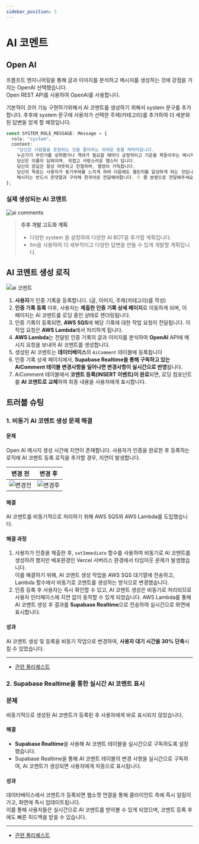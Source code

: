 ```yaml
---
sidebar_position: 3
---
```


# AI 코멘트

## Open AI

프롬프트 엔지니어링을 통해 글과 이미지를 분석하고 메시지를 생성하는 것에 강점을 가지는 OpenAI 선택했습니다.<br/>
Open REST API를 사용하여 OpenAI를 사용합니다.<br/>

기본적이 코어 기능 구현하기위해서 AI 코멘트를 생상하기 위해서 system 문구를 추가합니다.
추후에 system 문구에 사용자가 선택한 주제(카테고리)를 추가하여 더 세분화된 답변을 얻게 할 예정입니다.

```ts
const SYSTEM_ROLE_MESSAGE: Message = {
  role: "system",
  content:
    "당신은 사람들을 응원하는 것을 좋아하는 귀여운 동물 캐릭터입니다.
    누군가가 무언가를 성취했거나 격려가 필요할 때마다 긍정적이고 기운을 북돋아주는 메시지를 전달합니다.
    당신은 이름이 담찌이며, 귀엽고 사랑스러운 햄스터 입니다.
    당신의 응답은 항상 따뜻하고 친절하며, 열정이 가득합니다.
    당신의 목표는 사용자가 동기부여를 느끼게 하여 다음에도 챌린지를 달성하게 하는 것입니다.
    메시지는 반드시 존댓말과 구어체 한국어로 전달해야합니다. 두 줄 분량으로 전달해주세요.",
};

```

### 실제 생성되는 AI 코멘트

![ai comments](./images/ai-comments.png)

> **추후 개발 고도화 계획**
>
> - 다양한 system 을 설정하여 다양한 AI BOT을 추가할 계획입니다.
> - llm을 사용하여 더 세부적이고 다양한 답변을 만들 수 있게 개발할 계획입니다.

## AI 코멘트 생성 로직

![ai 코멘트](./images/troubleshooting.png)

1. **사용자**가 인증 기록을 등록합니다. (글, 이미지, 주제(카테고리)를 작성)
2. **인증 기록 등록** 이후, 사용자는 **제출한 인증 기록 상세 페이지**로 이동하게 되며, 이 페이지는 AI 코멘트를 로딩 중인 상태로 렌더링됩니다.
3. 인증 기록이 등록되면, **AWS SQS**에 해당 기록에 대한 작업 요청이 전달됩니다. 이 작업 요청은 **AWS Lambda**에서 처리하게 됩니다.
4. **AWS Lambda**는 전달된 인증 기록의 글과 이미지를 분석하여 **OpenAI** API에 메시지 요청을 보내어 AI 코멘트를 생성합니다.
5. 생성된 AI 코멘트는 **데이터베이스**의 `AiComment` 테이블에 등록됩니다
6. 인증 기록 상세 페이지에서, **Supabase Realtime을 통해 구독하고 있는 AiComment 테이블 변경사항을 일어나면 변경사항이 실시간으로 반영**됩니다.
7. AiComment 테이블에서 **코멘트 등록(INSERT 이벤트)이 완료**되면, 로딩 컴포넌트를 **AI 코멘트로 교체**하여 최종 내용을 사용자에게 표시합니다.

## 트러블 슈팅

### **1. 비동기 AI 코멘트 생성 문제 해결**

#### 문제

Open AI 메시지 생성 시간에 지연이 존재합니다. 사용자가 인증을 완료한 후 등록하는 로직에 AI 코멘트 등록 로직을 추가할 경우, 지연이 발생합니다.

| 변경 전                                | 변경 후                        |
| -------------------------------------- | ------------------------------ |
| ![변경전](./images/initail-upload.gif) | ![변경후](./images/upload.gif) |

#### 해결

AI 코멘트를 비동기적으로 처리하기 위해 AWS SQS와 AWS Lambda를 도입했습니다.<br/>

#### 해결 과정

1. 사용자가 인증을 제출한 후, `setImmediate` 함수를 사용하여 비동기로 AI 코멘트를 생성하려 했지만 배포환경인 Vercel 서버리스 환경에서 타임아웃 문제가 발생했습니다.<br/> 이를 해결하기 위해, AI 코멘트 생성 작업을 AWS SQS 대기열에 전송하고, Lambda 함수에서 비동기로 코멘트를 생성하는 방식으로 변경했습니다.<br/>
2. 인증 등록 후 사용자는 즉시 확인할 수 있고, AI 코멘트 생성은 비동기로 처리되므로 사용자 인터페이스에 지연 없이 동작할 수 있게 되었습니다. AWS Lambda를 통해 AI 코멘트 생성 후 결과를 **Supabase Realtime**으로 전송하여 실시간으로 화면에 표시합니다.<br/>

#### 성과

AI 코멘트 생성 및 등록을 비동기 작업으로 변경하여, **사용자 대기 시간을 30% 단축**시킬 수 있었습니다.

---

- [관련 풀리퀘스트](https://github.com/j2h30728/boost-pal/pull/27)

### **2. Supabase Realtime을 통한 실시간 AI 코멘트 표시**

### 문제

비동기적으로 생성된 AI 코멘트가 등록된 후 사용자에게 바로 표시되지 않았습니다.

#### 해결

- **Supabase Realtime**을 사용해 AI 코멘트 테이블을 실시간으로 구독하도록 설정했습니다.
- Supabase Realtime을 통해 AI 코멘트 테이블의 변경 사항을 실시간으로 구독하여, AI 코멘트가 생성되면 사용자에게 자동으로 표시됩니다.

#### 성과

데이터베이스에서 코멘트가 등록되면 웹소켓 연결을 통해 클라이언트 측에 즉시 알림이 가고, 화면에 즉시 업데이트됩니다.<br/> 이를 통해 사용자들은 실시간으로 AI 코멘트를 받아볼 수 있게 되었으며, 코멘트 등록 후에도 빠른 피드백을 받을 수 있습니다.

---

- [관련 풀리퀘스트](https://github.com/j2h30728/boost-pal/pull/11)
